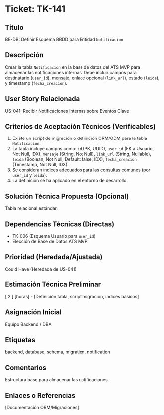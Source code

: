 # Ticket: TK-141

## Título
BE-DB: Definir Esquema BBDD para Entidad `Notificacion`

## Descripción
Crear la tabla `Notificacion` en la base de datos del ATS MVP para almacenar las notificaciones internas. Debe incluir campos para destinatario (`user_id`), mensaje, enlace opcional (`link_url`), estado (`leida`), y timestamp (`fecha_creacion`).

## User Story Relacionada
US-041: Recibir Notificaciones Internas sobre Eventos Clave

## Criterios de Aceptación Técnicos (Verificables)
1.  Existe un script de migración o definición ORM/ODM para la tabla `Notificacion`.
2.  La tabla incluye campos como: `id` (PK, UUID), `user_id` (FK a Usuario, Not Null, IDX), `mensaje` (String, Not Null), `link_url` (String, Nullable), `leida` (Boolean, Not Null, Default: false, IDX), `fecha_creacion` (Timestamp, Not Null, IDX).
3.  Se consideran índices adecuados para las consultas comunes (por `user_id` y `leida`).
4.  La definición se ha aplicado en el entorno de desarrollo.

## Solución Técnica Propuesta (Opcional)
Tabla relacional estándar.

## Dependencias Técnicas (Directas)
* TK-006 (Esquema Usuario para `user_id`)
* Elección de Base de Datos ATS MVP.

## Prioridad (Heredada/Ajustada)
Could Have (Heredada de US-041)

## Estimación Técnica Preliminar
[ 2 ] [horas] - [Definición tabla, script migración, índices básicos]

## Asignación Inicial
Equipo Backend / DBA

## Etiquetas
backend, database, schema, migration, notification

## Comentarios
Estructura base para almacenar las notificaciones.

## Enlaces o Referencias
[Documentación ORM/Migraciones]